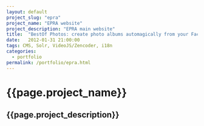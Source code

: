 ```yaml
---
layout: default
project_slug: "epra"
project_name: "EPRA website"
project_description: "EPRA main website"
title:  "BestOf Photos: create photo albums automagically from your Facebook social graph"
date:   2012-01-31 21:00:00
tags: CMS, Solr, VideoJS/Zencoder, i18n
categories:
  - portfolio
permalink: /portfolio/epra.html
---
```


<h1>{{page.project_name}}</h1>
<h2>{{page.project_description}}</h2>

